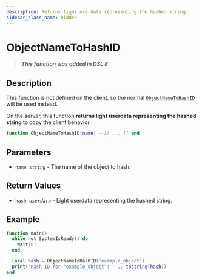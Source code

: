 ```yaml
---
description: Returns light userdata representing the hashed string.
sidebar_class_name: hidden
---
```


# ObjectNameToHashID

> **_This function was added in DSL 8_**

## Description

This function is not defined on the client, so the normal [`ObjectNameToHashID`](/docs/game-reference/global-functions/ObjectNameToHashID) will be used instead.

On the server, this function **returns light userdata representing the hashed string** to copy the client behavior.

```lua
function ObjectNameToHashID(name) --[[ ... ]] end
```

## Parameters

- `name`: _`string`_ - The name of the object to hash.

## Return Values

- `hash`: _`userdata`_ - Light userdata representing the hashed string.

## Example

```lua
function main()
  while not SystemIsReady() do
    Wait(0)
  end

  local hash = ObjectNameToHashID('example_object')
  print('Hash ID for "example_object": ' .. tostring(hash))
end
```
